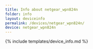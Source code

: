 ```yaml
---
title: Info about netgear_wpn824n
folder: info
layout: deviceinfo
permalink: /devices/netgear_wpn824n/
device: netgear_wpn824n
---
```

{% include templates/device_info.md %}
